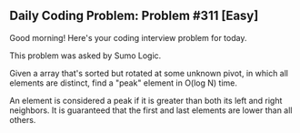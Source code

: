 ## Daily Coding Problem: Problem #311 [Easy]

Good morning! Here's your coding interview problem for today.

This problem was asked by Sumo Logic.

Given a array that's sorted but rotated at some unknown pivot, in which all elements are distinct, find a "peak" element in O(log N) time.

An element is considered a peak if it is greater than both its left and right neighbors. It is guaranteed that the first and last elements are lower than all others.

